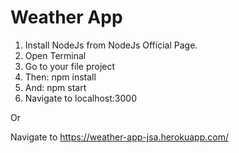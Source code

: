 # Weather App

1. Install NodeJs from NodeJs Official Page.
2. Open Terminal
3. Go to your file project
4. Then: npm install
5. And: npm start
6. Navigate to localhost:3000

Or

Navigate to https://weather-app-jsa.herokuapp.com/
